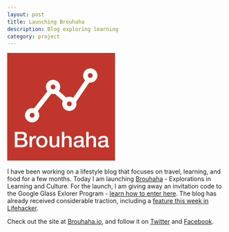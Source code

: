 ```yaml
---
layout: post
title: Launching Brouhaha
description: Blog exploring learning
category: project
---
```


<a href="http://www.brouhaha.io"><img src="/images/brouhaha.jpg" alt="Brouhaha logo"/></a>

I have been working on a lifestyle blog that focuses on travel, learning, and food for a few months. Today I am launching [Brouhaha](http://www.brouhaha.io) - Explorations in Learning and Culture. For the launch, I am giving away an invitation code to the Google Glass Exlorer Program - [learn how to enter here](http://www.brouhaha.io/giveaway/). The blog has already received considerable traction, including a [feature this week in Lifehacker](http://lifehacker.com/make-your-own-cold-brewed-tea-in-a-jar-1477800155).

Check out the site at [Brouhaha.io](http://www.brouhaha.io), and follow it on [Twitter](http://twitter.com/brouhahablog) and [Facebook](http://facebook.com/brouhahablog).
